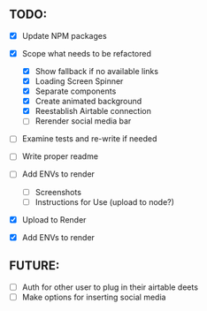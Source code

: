 ## TODO:

- [x] Update NPM packages
- [x] Scope what needs to be refactored

  - [x] Show fallback if no available links
  - [x] Loading Screen Spinner
  - [x] Separate components
  - [x] Create animated background
  - [x] Reestablish Airtable connection
  - [ ] Rerender social media bar

- [ ] Examine tests and re-write if needed
- [ ] Write proper readme
- [ ] Add ENVs to render
  - [ ] Screenshots
  - [ ] Instructions for Use (upload to node?)
- [x] Upload to Render
- [x] Add ENVs to render

## FUTURE:

- [ ] Auth for other user to plug in their airtable deets
- [ ] Make options for inserting social media
